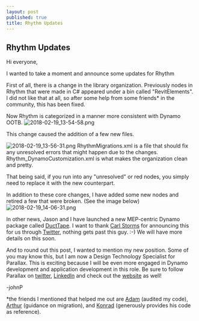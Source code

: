 ```yaml
---
layout: post
published: true
title: Rhythm Updates
---
```

## Rhythm Updates

Hi everyone,

I wanted to take a moment and announce some updates for Rhythm

First of all, there is a change in the library organization. Previously nodes in Rhythm that were made in C# appeared under a bin called "RevitElements". I did not like that at all, so after some help from some friends* in the community, this has been fixed.

Now Rhythm is categorized in a manner more consistent with Dynamo OOTB.
![2018-02-19_13-54-58.png]({{site.baseurl}}/img/2018-02-19_13-54-58.png)

This change caused the addition of a few new files.

![2018-02-19_13-56-31.png]({{site.baseurl}}/img/2018-02-19_13-56-31.png)
RhythmMigrations.xml is a file that should fix any unresolved errors that might happen due to the changes.
Rhythm_DynamoCustomization.xml is what makes the organization clean and pretty.

That being said, if you run into any "unresolved" or red nodes, you simply need to replace it with the new counterpart.

In addition to these core changes, I have added some new nodes and retired a few that were broken. (See the image below)
![2018-02-19_14-06-31.png]({{site.baseurl}}/img/2018-02-19_14-06-31.png)

In other news, Jason and I have launched a new MEP-centric Dynamo package called [DuctTape](https://j0hnp.bitbucket.io/ducttape/). I want to thank [Carl Storms](https://thebimsider.com/) for announcing this for us through [Twitter](https://twitter.com/theBIMsider/status/962877361090785280), nothing gets past this guy. :-) We will have more details on this soon.

And to round out this post, I wanted to mention my new position. Some of you may know this, but I am now a Design Technology Specialist for Parallax. This is exciting because I will be even more engaged in Dynamo development and application development in this role. Be sure to follow Parallax on [twitter](https://twitter.com/PrlxTeam), [LinkedIn](https://www.linkedin.com/company/27245331/) and check out the [website](http://www.parallaxteam.com/) as well!


-johnP

*the friends I mentioned that helped me out are [Adam](https://twitter.com/Gytaco) (audited my code), [Arthur](https://twitter.com/synthArch) (guidance on migration), and [Konrad](https://twitter.com/arch_laboratory) (generously provides his code as reference).
